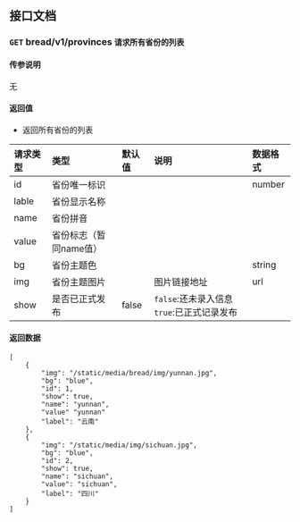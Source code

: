 ## 接口文档

### `GET` bread/v1/provinces `请求所有省份的列表`

#### 传参说明
无

#### 返回值
* 返回所有省份的列表

请求类型|类型|默认值|说明|数据格式
:---		|:--		|:--		|:--		|:--
id	|省份唯一标识	|		|  |number
lable|省份显示名称|
name|省份拼音|
value|省份标志（暂同name值）
bg	|省份主题色	   |		|  |string
img	|省份主题图片	|		|图片链接地址	|url
show|是否已正式发布|false|`false`:还未录入信息`true`:已正式记录发布


#### 返回数据

```
[
	{
		"img": "/static/media/bread/img/yunnan.jpg", 
		"bg": "blue", 
		"id": 1, 
		"show": true, 
		"name": "yunnan", 
		"value" "yunnan"
		"label": "云南"
	},
	{
		"img": "/static/media/img/sichuan.jpg", 
		"bg": "blue", 
		"id": 2, 
		"show": true, 
		"name": "sichuan", 
		"value": "sichuan", 
		"label": "四川"
	}
]

```